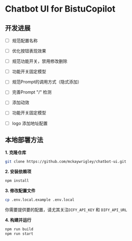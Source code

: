 # Chatbot UI for BistuCopilot


## 开发进展

- [ ] 规范配置名称
- [ ] 优化按钮表现效果
- [ ] 规范功能开关，禁用修改删除
- [ ] 功能开关固定模型
- [ ] 规范Prompt的调用方式（隐式添加）
- [ ] 完善Prompt "/" 检测
- [ ] 添加动效


- [ ] 功能开关固定模型
- [ ] logo 添加地址配置


## 本地部署方法

**1. 克隆仓库**

```bash
git clone https://github.com/mckaywrigley/chatbot-ui.git
```

**2. 安装依赖项**

```bash
npm install
```

**3. 修改配置文件**

```bash
cp .env.local.example .env.local
```
你需要提供要的配置，请尤其关注`DIFY_API_KEY` 和 `DIFY_API_URL` 

**4. 构建并运行**

```bash
npm run build
npm run start
```
